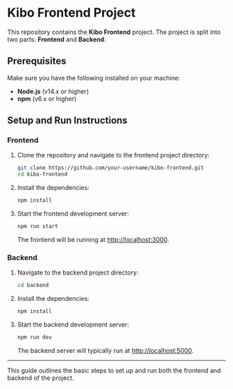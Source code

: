 # Kibo Frontend Project

This repository contains the **Kibo Frontend** project. The project is split into two parts: **Frontend** and **Backend**.

## Prerequisites

Make sure you have the following installed on your machine:

- **Node.js** (v14.x or higher)
- **npm** (v6.x or higher)

## Setup and Run Instructions

### Frontend

1. Clone the repository and navigate to the frontend project directory:

    ```bash
    git clone https://github.com/your-username/kibo-frontend.git
    cd kibo-frontend
    ```

2. Install the dependencies:

    ```bash
    npm install
    ```

3. Start the frontend development server:

    ```bash
    npm run start
    ```

   The frontend will be running at [http://localhost:3000](http://localhost:3000).

### Backend

1. Navigate to the backend project directory:

    ```bash
    cd backend
    ```

2. Install the dependencies:

    ```bash
    npm install
    ```

3. Start the backend development server:

    ```bash
    npm run dev
    ```

   The backend server will typically run at [http://localhost:5000](http://localhost:5000).

---

This guide outlines the basic steps to set up and run both the frontend and backend of the project.
